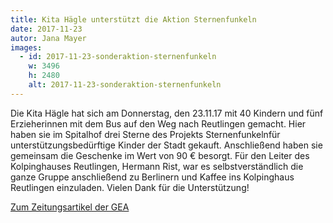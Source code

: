 ```yaml
---
title: Kita Hägle unterstützt die Aktion Sternenfunkeln
date: 2017-11-23
autor: Jana Mayer
images:
  - id: 2017-11-23-sonderaktion-sternenfunkeln
    w: 3496
    h: 2480
    alt: 2017-11-23-sonderaktion-sternenfunkeln
---
```


<!--mehr-->

Die Kita Hägle hat sich am Donnerstag, den 23.11.17 mit 40 Kindern und fünf Erzieherinnen
mit dem Bus auf den Weg nach Reutlingen gemacht.
Hier haben sie im Spitalhof drei Sterne des Projekts Sternenfunkelnfür
unterstützungsbedürftige Kinder der Stadt gekauft.
Anschließend haben sie gemeinsam die Geschenke im Wert von 90 € besorgt.
Für den Leiter des Kolpinghauses Reutlingen, Hermann Rist, war es selbstverständlich die
ganze Gruppe anschließend zu Berlinern und Kaffee ins Kolpinghaus Reutlingen einzuladen.
Vielen Dank für die Unterstützung!

[Zum Zeitungsartikel der GEA ](https://www.gea.de/reutlingen_artikel,-aktion-sternenfunkeln-die-hilfsbereitschaft-ist-enorm-_arid,5627388.html)
